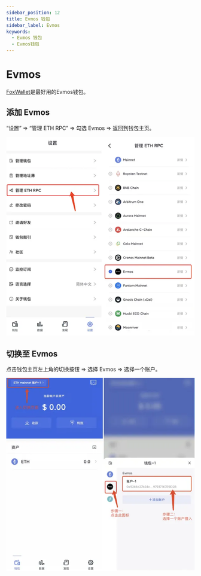```yaml
---
sidebar_position: 12
title: Evmos 钱包
sidebar_label: Evmos
keywords:
  - Evmos 钱包
  - Evmos钱包
---
```


# Evmos

[FoxWallet](https://foxwallet.com)是最好用的Evmos钱包。

## 添加 Evmos

“设置” => “管理 ETH RPC” => 勾选 Evmos => 返回到钱包主页。

![](../img/add-evmos.webp)

## 切换至 Evmos

点击钱包主页左上角的切换按钮 => 选择 Evmos => 选择一个账户。

![](../img/switch-evmos.webp)